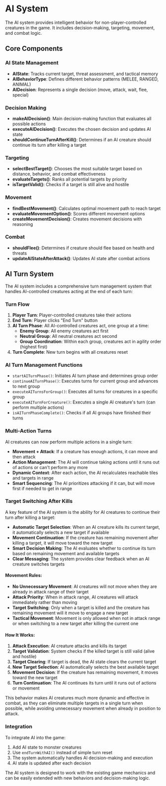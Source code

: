 # AI System

The AI system provides intelligent behavior for non-player-controlled creatures in the game. It includes decision-making, targeting, movement, and combat logic.

## Core Components

### AI State Management
- **AIState**: Tracks current target, threat assessment, and tactical memory
- **AIBehaviorType**: Defines different behavior patterns (MELEE, RANGED, ANIMAL)
- **AIDecision**: Represents a single decision (move, attack, wait, flee, special)

### Decision Making
- **makeAIDecision()**: Main decision-making function that evaluates all possible actions
- **executeAIDecision()**: Executes the chosen decision and updates AI state
- **shouldContinueTurnAfterKill()**: Determines if an AI creature should continue its turn after killing a target

### Targeting
- **selectBestTarget()**: Chooses the most suitable target based on distance, behavior, and combat effectiveness
- **evaluateTargets()**: Ranks all potential targets by priority
- **isTargetValid()**: Checks if a target is still alive and hostile

### Movement
- **findBestMovement()**: Calculates optimal movement path to reach target
- **evaluateMovementOption()**: Scores different movement options
- **createMovementDecision()**: Creates movement decisions with reasoning

### Combat

- **shouldFlee()**: Determines if creature should flee based on health and threats
- **updateAIStateAfterAttack()**: Updates AI state after combat actions

## AI Turn System

The AI system includes a comprehensive turn management system that handles AI-controlled creatures acting at the end of each turn:

### Turn Flow
1. **Player Turn**: Player-controlled creatures take their actions
2. **End Turn**: Player clicks "End Turn" button
3. **AI Turn Phase**: All AI-controlled creatures act, one group at a time:
   - **Enemy Group**: All enemy creatures act first
   - **Neutral Group**: All neutral creatures act second
   - **Group Coordination**: Within each group, creatures act in agility order (highest first)
4. **Turn Complete**: New turn begins with all creatures reset

### AI Turn Management Functions

- `startAITurnPhase()`: Initiates AI turn phase and determines group order
- `continueAITurnPhase()`: Executes turns for current group and advances to next group
- `executeAITurnsForGroup()`: Executes all turns for creatures in a specific group
- `executeAITurnForCreature()`: Executes a single AI creature's turn (can perform multiple actions)
- `isAITurnPhaseComplete()`: Checks if all AI groups have finished their turns

### Multi-Action Turns

AI creatures can now perform multiple actions in a single turn:
- **Movement + Attack**: If a creature has enough actions, it can move and then attack
- **Action Management**: The AI will continue taking actions until it runs out of actions or can't perform any more
- **Dynamic Context**: After each action, the AI recalculates reachable tiles and targets in range
- **Smart Sequencing**: The AI prioritizes attacking if it can, but will move first if needed to get in range

### Target Switching After Kills

A key feature of the AI system is the ability for AI creatures to continue their turn after killing a target:

- **Automatic Target Selection**: When an AI creature kills its current target, it automatically selects a new target if available
- **Movement Continuation**: If the creature has remaining movement after killing a target, it will move toward the new target
- **Smart Decision Making**: The AI evaluates whether to continue its turn based on remaining movement and available targets
- **Clear Messaging**: The system provides clear feedback when an AI creature switches targets

#### Movement Rules:
- **No Unnecessary Movement**: AI creatures will not move when they are already in attack range of their target
- **Attack Priority**: When in attack range, AI creatures will attack immediately rather than moving
- **Target Switching**: Only when a target is killed and the creature has remaining movement will it move to engage a new target
- **Tactical Movement**: Movement is only allowed when not in attack range or when switching to a new target after killing the current one

#### How It Works:
1. **Attack Execution**: AI creature attacks and kills its target
2. **Target Validation**: System checks if the killed target is still valid (alive and hostile)
3. **Target Clearing**: If target is dead, the AI state clears the current target
4. **New Target Selection**: AI automatically selects the best available target
5. **Movement Decision**: If the creature has remaining movement, it moves toward the new target
6. **Turn Continuation**: The AI continues its turn until it runs out of actions or movement

This behavior makes AI creatures much more dynamic and effective in combat, as they can eliminate multiple targets in a single turn when possible, while avoiding unnecessary movement when already in position to attack.

### Integration

To integrate AI into the game:

1. Add AI state to monster creatures
2. Use `endTurnWithAI()` instead of simple turn reset
3. The system automatically handles AI decision-making and execution
4. AI state is updated after each decision

The AI system is designed to work with the existing game mechanics and can be easily extended with new behaviors and decision-making logic.

